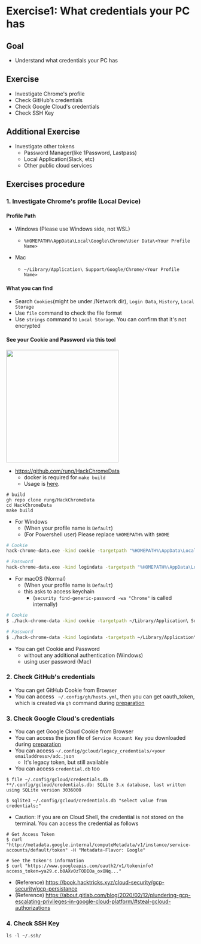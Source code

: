 # Exercise1: What credentials your PC has
## Goal
- Understand what credentials your PC has

## Exercise
- Investigate Chrome's profile
- Check GitHub's credentials
- Check Google Cloud's credentials
- Check SSH Key

## Additional Exercise
- Investigate other tokens
  - Password Manager(like 1Password, Lastpass)
  - Local Application(Slack, etc)
  - Other public cloud services

## Exercises procedure
### 1. Investigate Chrome's profile (Local Device)
#### Profile Path
- Windows (Please use Windows side, not WSL)
  - `%HOMEPATH%\AppData\Local\Google\Chrome\User Data\<Your Profile Name>`

- Mac
  - `~/Library/Application\ Support/Google/Chrome/<Your Profile Name>`

#### What you can find
- Search `Cookies`(might be under /Network dir), `Login Data`, `History`, `Local Storage`
- Use `file` command to check the file format
- Use `strings` command to `Local Storage`. You can confirm that it's not encrypted

#### See your Cookie and Password via this tool

<kbd> <img src="https://user-images.githubusercontent.com/1150301/183426308-58e1915d-c6bf-4057-abe6-5027fa2f31d0.png" height="300"> </kbd>

- https://github.com/rung/HackChromeData
  - docker is required for `make build`
  - Usage is [here](https://github.com/rung/HackChromeData#usage).
```
# build
gh repo clone rung/HackChromeData
cd HackChromeData
make build
```

- For Windows
  - (When your profile name is `Default`)
  - (For Powershell user) Please replace `%HOMEPATH%` with `$HOME`
```bash
# Cookie
hack-chrome-data.exe -kind cookie -targetpath "%HOMEPATH%\AppData\Local\Google\Chrome\User Data\Default\Network\Cookies" -localstate "%HOMEPATH%\AppData\Local\Google\Chrome\User Data\Local State"

# Password
hack-chrome-data.exe -kind logindata -targetpath "%HOMEPATH%\AppData\Local\Google\Chrome\User Data\Default\Login Data" -localstate "%HOMEPATH%\AppData\Local\Google\Chrome\User Data\Local State"
```

- For macOS (Normal)
  - (When your profile name is `Default`)
  - this asks to access keychain
    - (`security find-generic-password -wa "Chrome"` is called internally)
````bash
# Cookie
$ ./hack-chrome-data -kind cookie -targetpath ~/Library/Application\ Support/Google/Chrome/Default/Cookies

# Password
$ ./hack-chrome-data -kind logindata -targetpath ~/Library/Application\ Support/Google/Chrome/Default/Login\ Data
````

- You can get Cookie and Password
  - without any additional authentication (Windows)
  - using user password (Mac)

### 2. Check GitHub's credentials
- You can get GitHub Cookie from Browser
- You can access ` ~/.config/gh/hosts.yml`, then you can get oauth_token, which is created via `gh` command during [preparation](https://github.com/rung/seccamp2022-device-cicd/tree/main/0-preparation)

### 3. Check Google Cloud's credentials
- You can get Google Cloud Cookie from Browser
- You can access the json file of `Service Account Key` you downloaded during [preparation](https://github.com/rung/training-devenv-security/blob/main/0-preparation/README.md)
- You can access `~/.config/gcloud/legacy_credentials/<your emailaddress>/adc.json`
  - It's legacy token, but still available
- You can access `credential.db` too
```
$ file ~/.config/gcloud/credentials.db
**/.config/gcloud/credentials.db: SQLite 3.x database, last written using SQLite version 3036000

$ sqlite3 ~/.config/gcloud/credentials.db "select value from credentials;"
```

- Caution: If you are on Cloud Shell, the credential is not stored on the terminal. You can access the credential as follows
```
# Get Access Token
$ curl "http://metadata.google.internal/computeMetadata/v1/instance/service-accounts/default/token" -H "Metadata-Flavor: Google"

# See the token's information
$ curl "https://www.googleapis.com/oauth2/v1/tokeninfo?access_token=ya29.c.b0AXv0zTODIOa_oxONq..."
```

- (Reference) https://book.hacktricks.xyz/cloud-security/gcp-security/gcp-persistance
- (Reference) https://about.gitlab.com/blog/2020/02/12/plundering-gcp-escalating-privileges-in-google-cloud-platform/#steal-gcloud-authorizations

### 4. Check SSH Key
```
ls -l ~/.ssh/
```

